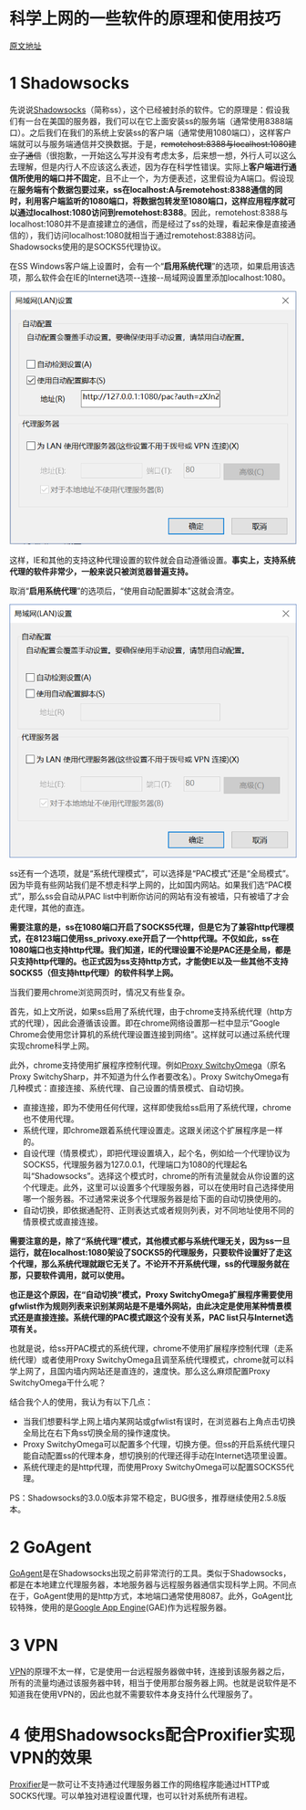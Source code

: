 # 科学上网的一些软件的原理和使用技巧

[原文地址](https://fanzheng.org/archives/2)

# 1 Shadowsocks

先说说[Shadowsocks](https://github.com/shadowsocks/shadowsocks)（简称ss），这个已经被封杀的软件。它的原理是：假设我们有一台在美国的服务器，我们可以在它上面安装ss的服务端（通常使用8388端口）。之后我们在我们的系统上安装ss的客户端（通常使用1080端口），这样客户端就可以与服务端通信并交换数据。于是，~~remotehost:8388与localhost:1080建立了通信~~（很抱歉，一开始这么写并没有考虑太多，后来想一想，外行人可以这么去理解，但是内行人不应该这么表述，因为存在科学性错误。实际上**客户端进行通信所使用的端口并不固定**，且不止一个，为方便表述，这里假设为A端口。假设现在**服务端有个数据包要过来，ss在localhost:A与remotehost:8388通信的同时，利用客户端监听的1080端口，将数据包转发至1080端口，这样应用程序就可以通过localhost:1080访问到remotehost:8388**。因此，remotehost:8388与localhost:1080并不是直接建立的通信，而是经过了ss的处理，看起来像是直接通信的），我们访问localhost:1080就相当于通过remotehost:8388访问。Shadowsocks使用的是SOCKS5代理协议。

在SS Windows客户端上设置时，会有一个“**启用系统代理**”的选项，如果启用该选项，那么软件会在IE的Internet选项--连接--局域网设置里添加localhost:1080。

![开启系统代理选项](images/internet_lan.png)

这样，IE和其他的支持这种代理设置的软件就会自动遵循设置。**事实上，支持系统代理的软件非常少，一般来说只被浏览器普遍支持。**

取消“**启用系统代理**”的选项后，“使用自动配置脚本”这就会清空。

![不使用系统代理](images/internet_lan1.png)

ss还有一个选项，就是“系统代理模式”，可以选择是“PAC模式”还是“全局模式”。因为毕竟有些网站我们是不想走科学上网的，比如国内网站。如果我们选“PAC模式”，那么ss会自动从PAC list中判断你访问的网站有没有被墙，只有被墙了才会走代理，其他的直连。

**需要注意的是，ss在1080端口开启了SOCKS5代理，但是它为了兼容http代理模式，在8123端口使用ss_privoxy.exe开启了一个http代理。不仅如此，ss在1080端口也支持http代理。我们知道，IE的代理设置不论是PAC还是全局，都是只支持http代理的。也正式因为ss支持http方式，才能使IE以及一些其他不支持SOCKS5（但支持http代理）的软件科学上网。**

当我们要用chrome浏览网页时，情况又有些复杂。

首先，如上文所说，如果ss启用了系统代理，由于chrome支持系统代理（http方式的代理），因此会遵循该设置。即在chrome网络设置那一栏中显示“Google Chrome会使用您计算机的系统代理设置连接到网络”。这样就可以通过系统代理实现chrome科学上网。

此外，chrome支持使用扩展程序控制代理。例如[Proxy SwitchyOmega](https://chrome.google.com/webstore/detail/proxy-switchyomega/padekgcemlokbadohgkifijomclgjgif)（原名Proxy SwitchySharp，并不知道为什么作者要改名）。Proxy SwitchyOmega有几种模式：直接连接、系统代理、自己设置的情景模式、自动切换。

- 直接连接，即为不使用任何代理，这样即使我给ss启用了系统代理，chrome也不使用代理。
- 系统代理，即chrome跟着系统代理设置走。这跟关闭这个扩展程序是一样的。
- 自设代理（情景模式），即把代理设置填入，起个名，例如给一个代理协议为SOCKS5，代理服务器为127.0.0.1，代理端口为1080的代理起名叫“Shadowsocks”。选择这个模式时，chrome的所有流量就会从你设置的这个代理走。此外，这里可以设置多个代理服务器，可以在使用时自己选择使用哪一个服务器。不过通常来说多个代理服务器是给下面的自动切换使用的。
- 自动切换，即依据通配符、正则表达式或者规则列表，对不同地址使用不同的情景模式或直接连接。

**需要注意的是，除了“系统代理”模式，其他模式都与系统代理无关，因为ss一旦运行，就在localhost:1080架设了SOCKS5的代理服务，只要软件设置好了走这个代理，那么系统代理就跟它无关了。不论开不开系统代理，ss的代理服务就在那，只要软件调用，就可以使用。**

**也正是这个原因，在“自动切换”模式，Proxy SwitchyOmega扩展程序需要使用gfwlist作为规则列表来识别某网站是不是墙外网站，由此决定是使用某种情景模式还是直接连接。系统代理的PAC模式跟这个没有关系，PAC list只与Internet选项有关。**

也就是说，给ss开PAC模式的系统代理，chrome不使用扩展程序控制代理（走系统代理）或者使用Proxy SwitchyOmega且调至系统代理模式，chrome就可以科学上网了，且国内墙内网站还是直连的，速度快。那么这么麻烦配置Proxy SwitchyOmega干什么呢？

结合我个人的使用，我认为有以下几点：

- 当我们想要科学上网上墙内某网站或gfwlist有误时，在浏览器右上角点击切换全局比在右下角ss切换全局的操作速度快。
- Proxy SwitchyOmega可以配置多个代理，切换方便。但ss的开启系统代理只能自动配置ss的代理本身，想切换别的代理还得手动在Internet选项里设置。
- 系统代理走的是http代理，而使用Proxy SwitchyOmega可以配置SOCKS5代理。

PS：Shadowsocks的3.0.0版本非常不稳定，BUG很多，推荐继续使用2.5.8版本。

# 2 GoAgent

[GoAgent](https://github.com/goagent/goagent)是在Shadowsocks出现之前非常流行的工具。类似于Shadowsocks，都是在本地建立代理服务器，本地服务器与远程服务器通信实现科学上网。不同点在于，GoAgent使用的是http方式，本地端口通常使用8087。此外，GoAgent比较特殊，使用的是[Google App Engine](https://appengine.google.com/)(GAE)作为远程服务器。

# 3 VPN

[VPN](https://github.com/shadowsocks/shadowsocks)的原理不太一样，它是使用一台远程服务器做中转，连接到该服务器之后，所有的流量均通过该服务器中转，相当于使用那台服务器上网。也就是说软件是不知道我在使用VPN的，因此也就不需要软件本身支持什么代理服务了。

# 4 使用Shadowsocks配合Proxifier实现VPN的效果

[Proxifier](http://proxifier.com/)是一款可让不支持通过代理服务器工作的网络程序能通过HTTP或SOCKS代理。可以单独对进程设置代理，也可以针对系统所有进程。